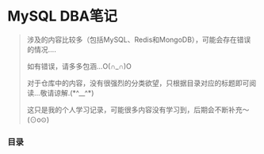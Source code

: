 # MySQL DBA笔记

> 涉及的内容比较多（包括MySQL、Redis和MongoDB），可能会存在错误的情况....
>
> 如有错误，请多多包涵...O(∩_∩)O
>
> 对于仓库中的内容，没有很强烈的分类欲望，只根据目录对应的标题即可阅读...敬请谅解.(\*\^__\^\*)
>
> 这只是我的个人学习记录，可能很多内容没有学习到，后期会不断补充～(⊙o⊙)
>
> 

### 目录

